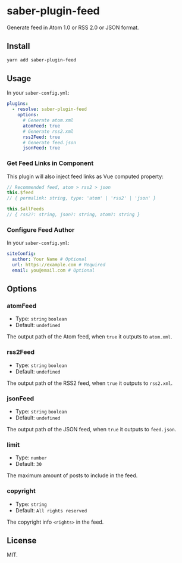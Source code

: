# saber-plugin-feed

Generate feed in Atom 1.0 or RSS 2.0 or JSON format.

## Install

```bash
yarn add saber-plugin-feed
```

## Usage

In your `saber-config.yml`:

```yml
plugins:
  - resolve: saber-plugin-feed
    options:
      # Generate atom.xml
      atomFeed: true
      # Generate rss2.xml
      rss2Feed: true
      # Generate feed.json
      jsonFeed: true
```

### Get Feed Links in Component

This plugin will also inject feed links as Vue computed property:

```js
// Recommended feed, atom > rss2 > json
this.$feed
// { permalink: string, type: 'atom' | 'rss2' | 'json' }

this.$allFeeds
// { rss2?: string, json?: string, atom?: string }
```

### Configure Feed Author

In your `saber-config.yml`:

```yml
siteConfig:
  author: Your Name # Optional
  url: https://example.com # Required
  email: you@email.com # Optional
```

## Options

### atomFeed

- Type: `string` `boolean`
- Default: `undefined`

The output path of the Atom feed, when `true` it outputs to `atom.xml`.

### rss2Feed

- Type: `string` `boolean`
- Default: `undefined`

The output path of the RSS2 feed, when `true` it outputs to `rss2.xml`.

### jsonFeed

- Type: `string` `boolean`
- Default: `undefined`

The output path of the JSON feed, when `true` it outputs to `feed.json`.

### limit

- Type: `number`
- Default: `30`

The maximum amount of posts to include in the feed.

### copyright

- Type: `string`
- Default: `All rights reserved`

The copyright info `<rights>` in the feed.

## License

MIT.
